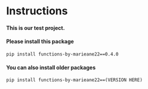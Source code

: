 # Instructions

#### This is our test project.

#### Please install this package
```
pip install functions-by-marieane22==0.4.0
```
#### You can also install older packages
```
pip install functions-by-marieane22==(VERSION HERE)
```